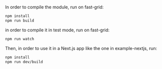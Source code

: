 In order to compile the module, run on fast-grid:

```bash
npm install
npm run build
```

in order to compile it in test mode, run on fast-grid:

```bash
npm run watch
```

Then, in order to use it in a Next.js app like the one in example-nextjs, run:
```bash
npm install
npm run dev/build
```